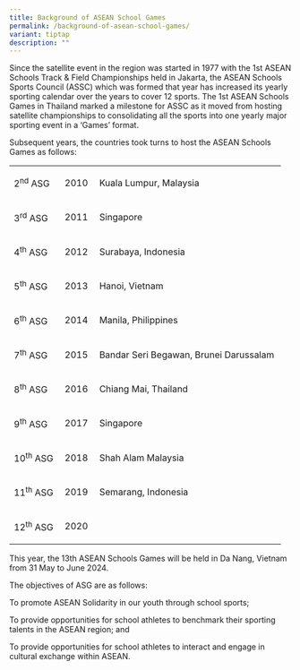 ```yaml
---
title: Background of ASEAN School Games
permalink: /background-of-asean-school-games/
variant: tiptap
description: ""
---
```

<p>Since the satellite event in the region was started in 1977 with the 1st
ASEAN Schools Track &amp; Field Championships held in Jakarta, the ASEAN
Schools Sports Council (ASSC) which was formed that year has increased
its yearly sporting calendar over the years to cover 12 sports. The 1st
ASEAN Schools Games in Thailand marked a milestone for ASSC as it moved
from hosting satellite championships to consolidating all the sports into
one yearly major sporting event in a ‘Games’ format.</p>
<p></p>
<p>Subsequent years, the countries took turns to host the ASEAN Schools Games
as follows:</p>
<table>
<tbody>
<tr>
<td rowspan="1" colspan="1">
<p>2<sup>nd</sup> ASG&nbsp;</p>
</td>
<td rowspan="1" colspan="1">
<p>2010&nbsp;</p>
</td>
<td rowspan="1" colspan="1">
<p>Kuala Lumpur, Malaysia&nbsp;</p>
</td>
</tr>
<tr>
<td rowspan="1" colspan="1">
<p>3<sup>rd</sup> ASG&nbsp;</p>
</td>
<td rowspan="1" colspan="1">
<p>2011&nbsp;</p>
</td>
<td rowspan="1" colspan="1">
<p>Singapore&nbsp;</p>
</td>
</tr>
<tr>
<td rowspan="1" colspan="1">
<p>4<sup>th</sup> ASG&nbsp;</p>
</td>
<td rowspan="1" colspan="1">
<p>2012&nbsp;</p>
</td>
<td rowspan="1" colspan="1">
<p>Surabaya, Indonesia&nbsp;</p>
</td>
</tr>
<tr>
<td rowspan="1" colspan="1">
<p>5<sup>th</sup> ASG&nbsp;</p>
</td>
<td rowspan="1" colspan="1">
<p>2013&nbsp;</p>
</td>
<td rowspan="1" colspan="1">
<p>Hanoi, Vietnam&nbsp;</p>
</td>
</tr>
<tr>
<td rowspan="1" colspan="1">
<p>6<sup>th</sup> ASG&nbsp;</p>
</td>
<td rowspan="1" colspan="1">
<p>2014&nbsp;</p>
</td>
<td rowspan="1" colspan="1">
<p>Manila, Philippines&nbsp;</p>
</td>
</tr>
<tr>
<td rowspan="1" colspan="1">
<p>7<sup>th</sup> ASG&nbsp;</p>
</td>
<td rowspan="1" colspan="1">
<p>2015&nbsp;</p>
</td>
<td rowspan="1" colspan="1">
<p>Bandar Seri Begawan, Brunei Darussalam&nbsp;</p>
</td>
</tr>
<tr>
<td rowspan="1" colspan="1">
<p>8<sup>th</sup> ASG&nbsp;</p>
</td>
<td rowspan="1" colspan="1">
<p>2016&nbsp;</p>
</td>
<td rowspan="1" colspan="1">
<p>Chiang Mai, Thailand&nbsp;</p>
</td>
</tr>
<tr>
<td rowspan="1" colspan="1">
<p>9<sup>th</sup> ASG&nbsp;</p>
</td>
<td rowspan="1" colspan="1">
<p>2017&nbsp;</p>
</td>
<td rowspan="1" colspan="1">
<p>Singapore&nbsp;</p>
</td>
</tr>
<tr>
<td rowspan="1" colspan="1">
<p>10<sup>th</sup> ASG&nbsp;</p>
</td>
<td rowspan="1" colspan="1">
<p>2018&nbsp;</p>
</td>
<td rowspan="1" colspan="1">
<p>Shah Alam Malaysia&nbsp;</p>
</td>
</tr>
<tr>
<td rowspan="1" colspan="1">
<p>11<sup>th</sup> ASG&nbsp;</p>
</td>
<td rowspan="1" colspan="1">
<p>2019&nbsp;</p>
</td>
<td rowspan="1" colspan="1">
<p>Semarang, Indonesia&nbsp;</p>
</td>
</tr>
<tr>
<td rowspan="1" colspan="1">
<p>12<sup>th</sup> ASG&nbsp;</p>
</td>
<td rowspan="1" colspan="1">
<p>2020&nbsp;</p>
</td>
<td rowspan="1" colspan="1">
<p>&nbsp;</p>
</td>
</tr>
</tbody>
</table>
<p></p>
<p>This year, the 13th ASEAN Schools Games will be held in Da Nang, Vietnam
from 31 May to June 2024.</p>
<p></p>
<p>The objectives of ASG are as follows:</p>
<p>To promote ASEAN Solidarity in our youth through school sports;</p>
<p>To provide opportunities for school athletes to benchmark their sporting
talents in the ASEAN region; and</p>
<p>To provide opportunities for school athletes to interact and engage in
cultural exchange within ASEAN.</p>